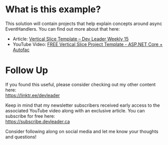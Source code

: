 # What is this example?
This solution will contain projects that help explain concepts around async EventHandlers. You can find out more about that here:    
- Article: [Vertical Slice Template – Dev Leader Weekly 15
](https://www.devleader.ca/2023/10/28/vertical-slice-template-dev-leader-weekly-15)
- YouTube Video: [FREE Vertical Slice Project Template - ASP.NET Core + Autofac](https://youtu.be/g_g7pYGCnik)

# Follow Up
If you found this useful, please consider checking out my other content here:    
https://linktr.ee/devleader    

Keep in mind that my newsletter subscribers received early access to the associated YouTube video along with an exclusive article. You can subscribe for free here:    
https://subscribe.devleader.ca    
    
Consider following along on social media and let me know your thoughts and questions!

